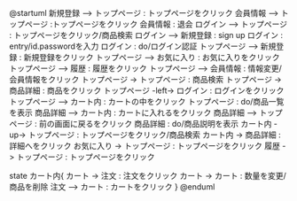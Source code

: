@startuml
新規登録 --> トップページ : トップページをクリック
会員情報 --> トップページ :トップページをクリック
会員情報 : 退会
ログイン --> トップページ : トップページをクリック/商品検索
ログイン --> 新規登録 : sign up
ログイン : entry/id.passwordを入力
ログイン : do/ログイン認証
トップページ --> 新規登録 : 新規登録をクリック
トップページ --> お気に入り : お気に入りをクリック
トップページ --> 履歴 : 履歴をクリック
トップページ --> 会員情報 : 情報変更/会員情報をクリック
トップページ -> トップページ : 商品検索
トップページ -> 商品詳細 : 商品をクリック
トップページ -left-> ログイン : ログインをクリック
トップページ --> カート内 : カートの中をクリック
トップページ : do/商品一覧を表示
商品詳細 --> カート内 : カートに入れるをクリック
商品詳細 --> トップページ : 前の画面に戻るをクリック
商品詳細 : do/商品説明を表示
カート内 -up-> トップページ : トップページをクリック/商品検索
カート内 -> 商品詳細 : 詳細へをクリック
お気に入り -> トップページ : トップページをクリック
履歴 -> トップページ : トップページをクリック

state カート内{
カート -> 注文 : 注文をクリック
カート -> カート : 数量を変更/商品を削除
注文 --> カート : カートをクリック
}
@enduml
